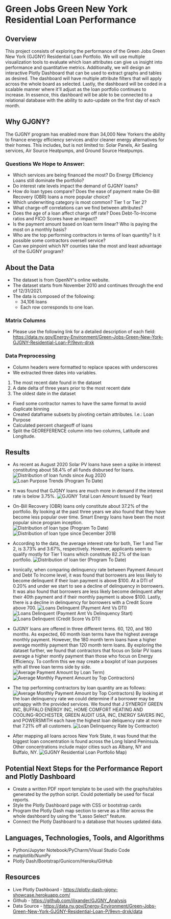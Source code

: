 # Green Jobs Green New York Residential Loan Performance

## Overview
This project consists of exploring the performance of the Green Jobs Green New York (GJGNY) Residential Loan Portfolio. We will use multiple visualization tools to evaluate which loan attributes can give us insight into performance and quantitative metrics. Additionally, we will design an interactive Plotly Dashboard that can be used to extract graphs and tables as desired. The dashboard will have multiple attribute filters that will apply across the whole board as selected. Lastly, the dashboard will be coded in a scalable manner where it'll adjust as the loan portfolio continues to increase. In essence, this dashboard will be able to be connected to a relational database with the ability to auto-update on the first day of each month.

## Why GJGNY?
The GJGNY program has enabled more than 34,000 New Yorkers the ability to finance energy efficiency services and/or cleaner energy alternatives for their homes. This includes, but is not limited to: Solar Panels, Air Sealing services, Air Source Heatpumps, and Ground Source Heatpumps.

### Questions We Hope to Answer:
* Which services are being financed the most? Do Energy Efficiency Loans still dominate the portfolio? 
* Do interest rate levels impact the demand of GJGNY loans?
* How do loan types compare? Does the ease of payment make On-Bill Recovery (OBR) loans a more popular choice?
* Which underwriting category is most common? Tier 1 or Tier 2?
* What charge-off correlations can we find between attributes?
* Does the age of a loan affect charge off rate? Does Debt-To-Income ratios and FICO Scores have an impact?
* Is the payment amount based on loan term linear? Who is paying the most on a monthly basis?
* Who are the top performing contractors in terms of loan quantity? Is it possible some contractors oversell service?
* Can we pinpoint which NY counties take the most and least advantage of the GJGNY program?


## About the Data
* The dataset is from OpenNY's online website.
* The dataset starts from November 2010 and continues through the end of 12/31/2021.
* The data is composed of the following:
    * 34,106 loans
    * Each row corresponds to one loan.

### Matrix Columns
* Please use the following link for a detailed description of each field: https://data.ny.gov/Energy-Environment/Green-Jobs-Green-New-York-GJGNY-Residential-Loan-P/9evn-drxk

### Data Preprocessing
* Column headers were formatted to replace spaces with underscores
* We extracted three dates into variables.
1) The most recent date found in the dataset 
2) A date delta of three years prior to the most recent date 
3) The oldest date in the dataset
* Fixed some contractor names to have the same format to avoid duplicate binning
* Created dataframe subsets by pivoting certain attributes. I.e.: Loan Purpose
* Calculated percent chargeoff of loans
* Split the GEOREFERENCE column into two columns, Latitude and Longitude.

## Results
* As recent as August 2020 Solar PV loans have seen a spike in interest constituting about 58.4% of all funds disbursed for loans.
![Distribution of loan funds since Aug 2020](https://raw.githubusercontent.com/jlixander/GJGNY_Analysis/main/Graphs_and_dataframes/newplot.png)
![Loan Purpose Trends (Program To Date)](https://raw.githubusercontent.com/jlixander/GJGNY_Analysis/main/Graphs_and_dataframes/newplot%20(1).png)

* It was found that GJGNY loans are much more in demand if the interest rate is below 3.75%.
![GJGNY Total Loan Amount Issued by Year)](https://raw.githubusercontent.com/jlixander/GJGNY_Analysis/main/Graphs_and_dataframes/GJGNY%20Total%20Loan%20Amount%20Issued%20by%20Year.png)

* On-Bill Recovery (OBR) loans only constitute about 37.2% of the portfolio. By looking at the past three years we also found that they have become less popular over time. Smart Energy loans have been the most popular since program inception.
![Distribution of loan type (Program To Date)](https://raw.githubusercontent.com/jlixander/GJGNY_Analysis/main/Graphs_and_dataframes/newplot%20(3).png)
![Distribution of loan type since December 2018](https://raw.githubusercontent.com/jlixander/GJGNY_Analysis/main/Graphs_and_dataframes/newplot%20(2).png)

* According to the data, the average interest rate for both, Tier 1 and Tier 2, is 3.73% and 3.67%, respectively. However, applicants seem to qualify mostly for Tier 1 loans which constitute 82.2% of the loan portfolio.
![Distribution of loan tier (Program To Date)](https://raw.githubusercontent.com/jlixander/GJGNY_Analysis/main/Graphs_and_dataframes/newplot%20(4).png)

* Ironically, when comparing delinquency rate between Payment Amount and Debt To Income level, it was found that borrowers are less likely to become delinquent if their loan payment is above $100. At a DTI of 0.20% and under we start to see a decline of delinquency in borrowers. It was also found that borrowers are less likely become delinquent after their 40th payment and if their monthly payment is above $100. Lastly, there is a decline in delinquency for borrowers with a Credit Score above 700.
![Loans Delinquent (Payment Amt Vs DTI)](https://raw.githubusercontent.com/jlixander/GJGNY_Analysis/main/Graphs_and_dataframes/GJGNY%20Res%20Loans%20120%2B%20Days%20Delinquent%20(Payment%20Amt%20vs%20DTI).png)
![Loans Delinquent (Payment Amt Vs Delinquency Start)](https://raw.githubusercontent.com/jlixander/GJGNY_Analysis/main/Graphs_and_dataframes/GJGNY%20Res%20Loans%20Delinquency%20Start.png)
![Loans Delinquent (Credit Score Vs DTI)](https://raw.githubusercontent.com/jlixander/GJGNY_Analysis/main/Graphs_and_dataframes/GJGNY%20Res%20Loans%20120%2B%20Days%20Delinquent.png)

* GJGNY loans are offered in three different terms. 60, 120, and 180 months. As expected, 60 month loan terms have the highest average monthly payment. However, the 180 month term loans have a higher average monthly payment than 120 month term loans. By exploring the dataset further, we found that contractors that focus on Solar PV loans average a higher montly payment than those who focus on Energy Efficiency. To confirm this we may create a boxplot of loan purposes with all three loan terms side by side.
![Average Payment Amount by Loan Term)](https://raw.githubusercontent.com/jlixander/GJGNY_Analysis/main/Graphs_and_dataframes/GJGNY%20Res%20Loans%20-%20Average%20Payment%20Amt%20by%20Loan%20Term.png)
![Average Monthly Payment Amount by Top Contractors)](https://raw.githubusercontent.com/jlixander/GJGNY_Analysis/main/Graphs_and_dataframes/GJGNY%20Res%20Loans%20-%20Average%20Payment%20Amt%20by%20Contractor.png)


* The top performing contractors by loan quantity are as follows:
![Average Monthly Payment Amount by Top Contractors)](https://raw.githubusercontent.com/jlixander/GJGNY_Analysis/main/Graphs_and_dataframes/GJGNY%20Res%20Loans%20Highest%20Performing%20Contractors.png)
By looking at the loan delinquency rate we could determine if a borrower may be unhappy with the provided services. We found that J SYNERGY GREEN INC, BUFFALO ENERGY INC, HOME COMFORT HEATING AND COOLING-ROCHESTER, GREEN AUDIT USA, INC, ENERGY SAVERS INC, and POWERSMITH each have the highest loan deliquency rate at more that 7.21% off all customers.
![Loan Delinquency Rate by Contractor)](https://raw.githubusercontent.com/jlixander/GJGNY_Analysis/main/Graphs_and_dataframes/Loan%20Default%20Rate%20Grouped%20by%20Contractor.png)

* After mapping all loans acroos New York State, it was found that the biggest loan concentration is found across the Long Island Peninsula. Other concentrations include major cities such as Albany, NY and Buffalo, NY.
![GJGNY Residential Loan Portfolio Map)](https://raw.githubusercontent.com/jlixander/GJGNY_Analysis/main/Graphs_and_dataframes/Map.png)


## Potential Next Steps for the Performance Report and Plotly Dashboard
* Create a written PDF report template to be used with the graphs/tables generated by the python script. Could potentially be used for fiscal reports.
* Style the Plotly Dashboard page with CSS or bootstrap cards
* Program the Plotly Dash map section to serve as a filter across the whole dashboard by using the "Lasso Select" feature.
* Connect the Plotly Dashboard to a database that houses updated data.

## Languages, Technologies, Tools, and Algorithms
* Python/Jupyter Notebook/PyCharm/Visual Studio Code
* matplotlib/NumPy
* Plotly Dash/Bootstrap/Gunicorn/Heroku/GitHub

## Resources
* Live Plotly Dashboard - https://plotly-dash-gjgny-showcase.herokuapp.com/
* Github - https://github.com/jlixander/GJGNY_Analysis
* Data Source - https://data.ny.gov/Energy-Environment/Green-Jobs-Green-New-York-GJGNY-Residential-Loan-P/9evn-drxk/data
